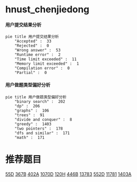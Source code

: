 # hnust_chenjiedong

<!-- tabs:start -->



#### **用户提交结果分析**

```mermaid
pie title 用户提交结果分析
    "Accepted" :  33
    "Rejected" :  0
    "Wrong answer" :  53
    "Runtime error" :  2
    "Time limit exceeded" :  11
    "Memory limit exceeded" :  1
    "Compilation error" :  0
    "Partial" :  0
```

#### **用户做题类型偏好分析**

```mermaid
pie title 用户做题类型偏好分析
    "binary search" :  202
    "dp" :  206
    "graphs" :  106
    "trees" :  91
    "divide and conquer" :  8
    "greedy" :  1403
    "two pointers" :  178
    "dfs and similar" :  171
    "math" :  171
```



<!-- tabs:end -->
# 推荐题目
[55D](https://codeforces.com/contest/55/problem/D)
[367B](https://codeforces.com/contest/367/problem/B)
[402A](https://codeforces.com/contest/402/problem/A)
[1070D](https://codeforces.com/contest/1070/problem/D)
[120H](https://codeforces.com/contest/120/problem/H)
[446B](https://codeforces.com/contest/446/problem/B)
[13783](https://codeforces.com/contest/1378/problem/3)
[552D](https://codeforces.com/contest/552/problem/D)
[11781](https://codeforces.com/contest/1178/problem/1)
[1403A](https://codeforces.com/contest/1403/problem/A)

